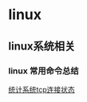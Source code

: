 # linux
linux系统相关
---
### linux 常用命令总结
[统计系统tcp连接状态](https://github.com/fight-for-future-and-family/linux/blob/master/常用小命令.md)
